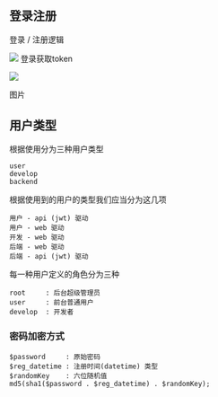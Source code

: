 ## 登录注册
登录 / 注册逻辑

![](http://7xkiq1.com1.z0.glb.clouddn.com/18-1-31/7967268.jpg)
登录获取token

![](http://7xkiq1.com1.z0.glb.clouddn.com/18-1-31/9567256.jpg)

图片
## 用户类型
根据使用分为三种用户类型
```
user
develop
backend
```
根据使用到的用户的类型我们应当分为这几项
```
用户 - api (jwt) 驱动
用户 - web 驱动
开发 - web 驱动
后端 - web 驱动
后端 - api (jwt) 驱动
```

每一种用户定义的角色分为三种
```
root     : 后台超级管理员
user     : 前台普通用户
develop  : 开发者
```
### 密码加密方式
```
$password     : 原始密码
$reg_datetime : 注册时间(datetime) 类型
$randomKey    : 六位随机值
md5(sha1($password . $reg_datetime) . $randomKey);
```